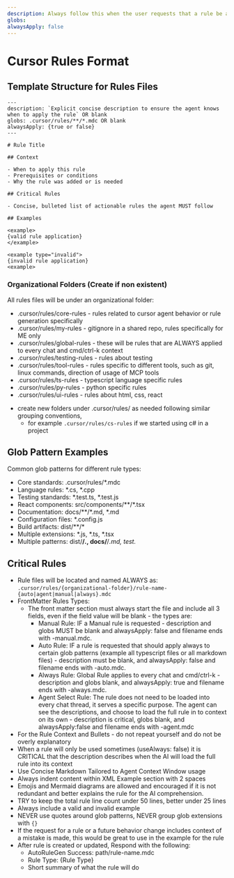 ```yaml
---
description: Always follow this when the user requests that a rule be added or modified, or asks you to remember to always do something in the future
globs:
alwaysApply: false
---
```

# Cursor Rules Format

## Template Structure for Rules Files

```mdc
---
description: `Explicit concise description to ensure the agent knows when to apply the rule` OR blank
globs: .cursor/rules/**/*.mdc OR blank
alwaysApply: {true or false}
---

# Rule Title

## Context

- When to apply this rule
- Prerequisites or conditions
- Why the rule was added or is needed

## Critical Rules

- Concise, bulleted list of actionable rules the agent MUST follow

## Examples

<example>
{valid rule application}
</example>

<example type="invalid">
{invalid rule application}
<example>
```

### Organizational Folders (Create if non existent)
All rules files will be under an organizational folder:
- .cursor/rules/core-rules - rules related to cursor agent behavior or rule generation specifically
- .cursor/rules/my-rules - gitignore in a shared repo, rules specifically for ME only
- .cursor/rules/global-rules - these will be rules that are ALWAYS applied to every chat and cmd/ctrl-k context
- .cursor/rules/testing-rules - rules about testing
- .cursor/rules/tool-rules - rules specific to different tools, such as git, linux commands, direction of usage of MCP tools
- .cursor/rules/ts-rules - typescript language specific rules
- .cursor/rules/py-rules - python specific rules
- .cursor/rules/ui-rules - rules about html, css, react
* create new folders under .cursor/rules/ as needed following similar grouping conventions,
    - for example `.cursor/rules/cs-rules` if we started using c# in a project

## Glob Pattern Examples
Common glob patterns for different rule types:
- Core standards: .cursor/rules/*.mdc
- Language rules: *.cs, *.cpp
- Testing standards: *.test.ts, *.test.js
- React components: src/components/**/*.tsx
- Documentation: docs/**/*.md, *.md
- Configuration files: *.config.js
- Build artifacts: dist/**/*
- Multiple extensions: *.js, *.ts, *.tsx
- Multiple patterns: dist/**/*.*, docs/**/*.md, *test*.*

## Critical Rules
  - Rule files will be located and named ALWAYS as: `.cursor/rules/{organizational-folder}/rule-name-{auto|agent|manual|always}.mdc`
  - FrontMatter Rules Types:
    - The front matter section must always start the file and include all 3 fields, even if the field value will be blank - the types are:
      - Manual Rule: IF a Manual rule is requested - description and globs MUST be blank and alwaysApply: false and filename ends with -manual.mdc.
      - Auto Rule: IF a rule is requested that should apply always to certain glob patterns (example all typescript files or all markdown files) - description must be blank, and alwaysApply: false and filename ends with -auto.mdc.
      - Always Rule: Global Rule applies to every chat and cmd/ctrl-k - description and globs blank, and alwaysApply: true  and filename ends with -always.mdc.
      - Agent Select Rule: The rule does not need to be loaded into every chat thread, it serves a specific purpose. The agent can see the descriptions, and choose to load the full rule in to context on its own - description is critical, globs blank, and alwaysApply:false and filename ends with -agent.mdc
  - For the Rule Context and Bullets - do not repeat yourself and do not be overly explanatory
  - When a rule will only be used sometimes (useAlways: false) it is CRITICAL that the description describes when the AI will load the full rule into its context
  - Use Concise Markdown Tailored to Agent Context Window usage
  - Always indent content within XML Example section with 2 spaces
  - Emojis and Mermaid diagrams are allowed and encouraged if it is not redundant and better explains the rule for the AI comprehension.
  - TRY to keep the total rule line count under 50 lines, better under 25 lines
  - Always include a valid and invalid example
  - NEVER use quotes around glob patterns, NEVER group glob extensions with `{}`
  - If the request for a rule or a future behavior change includes context of a mistake is made, this would be great to use in the example for the rule
  - After rule is created or updated, Respond with the following:
    - AutoRuleGen Success: path/rule-name.mdc
    - Rule Type: {Rule Type}
    - Short summary of what the rule will do
